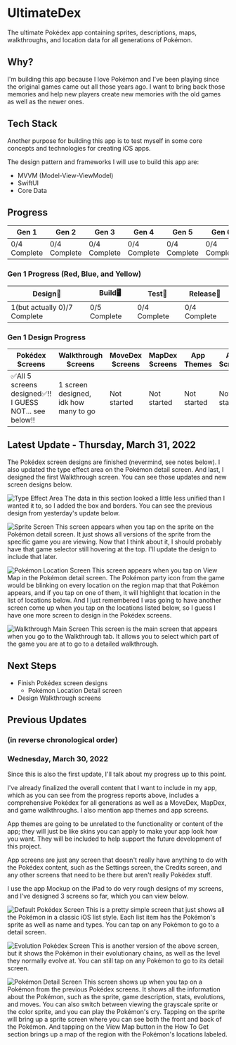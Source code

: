 # UltimateDex
The ultimate Pokédex app containing sprites, descriptions, maps, walkthroughs, and location data for all generations of Pokémon.

## Why?
I'm building this app because I love Pokémon and I've been playing since the original games came out all those years ago. I want to bring back those memories and help new players create new memories with the old games as well as the newer ones.

## Tech Stack
Another purpose for building this app is to test myself in some core concepts and technologies for creating iOS apps.

The design pattern and frameworks I will use to build this app are:
- MVVM (Model-View-ViewModel)
- SwiftUI
- Core Data

## Progress
| Gen 1 | Gen 2 | Gen 3 | Gen 4 | Gen 5 | Gen 6 | Gen 7 | Gen 8 | Gen 9 |
| --- | --- | --- | --- | --- | --- | --- | --- | --- |
| 0/4 Complete | 0/4 Complete | 0/4 Complete | 0/4 Complete | 0/4 Complete | 0/4 Complete | 0/4 Complete | 0/4 Complete | 0/4 Complete |

### Gen 1 Progress (Red, Blue, and Yellow)
| Design🎨 | Build🖥 | Test📱 | Release🥹 |
| --- | --- | --- | --- |
| 1(but actually 0)/7 Complete | 0/5 Complete | 0/4 Complete | 0/4 Complete |

### Gen 1 Design Progress
| Pokédex Screens | Walkthrough Screens | MoveDex Screens | MapDex Screens | App Themes | App Screens | Gather/Create |
| --- | --- | --- | --- | --- | --- | --- |
| ✅All 5 screens designed✅‼️I GUESS NOT... see below‼️ | 1 screen designed, idk how many to go | Not started | Not started | Not started | Not started | Not started |

## Latest Update - Thursday, March 31, 2022
The Pokédex screen designs are finished (nevermind, see notes below). I also updated the type effect area on the Pokémon detail screen. And last, I designed the first Walkthrough screen. You can see those updates and new screen designs below.

![Type Effect Area](/images/typeeffects.PNG)
The data in this section looked a little less unified than I wanted it to, so I added the box and borders. You can see the previous design from yesterday's update below.

![Sprite Screen](/images/spritescreen.PNG)
This screen appears when you tap on the sprite on the Pokémon detail screen. It just shows all versions of the sprite from the specific game you are viewing. Now that I think about it, I should probably have that game selector still hovering at the top. I'll update the design to include that later.

![Pokémon Location Screen](/images/pokemonlocationscreen.PNG)
This screen appears when you tap on View Map in the Pokémon detail screen. The Pokémon party icon from the game would be blinking on every location on the region map that that Pokémon appears, and if you tap on one of them, it will highlight that location in the list of locations below. And I just remembered I was going to have another screen come up when you tap on the locations listed below, so I guess I have one more screen to design in the Pokédex screens.

![Walkthrough Main Screen](/images/walkthroughmainscreen.PNG)
This screen is the main screen that appears when you go to the Walkthrough tab. It allows you to select which part of the game you are at to go to a detailed walkthrough.

## Next Steps
- Finish Pokédex screen designs
    - Pokémon Location Detail screen
- Design Walkthrough screens

## Previous Updates
### (in reverse chronological order)

### Wednesday, March 30, 2022
Since this is also the first update, I'll talk about my progress up to this point.

I've already finalized the overall content that I want to include in my app, which as you can see from the progress reports above, includes a comprehensive Pokédex for all generations as well as a MoveDex, MapDex, and game walkthroughs. I also mention app themes and app screens.

App themes are going to be unrelated to the functionality or content of the app; they will just be like skins you can apply to make your app look how you want. They will be included to help support the future development of this project.

App screens are just any screen that doesn't really have anything to do with the Pokédex content, such as the Settings screen, the Credits screen, and any other screens that need to be there but aren't really Pokédex stuff.

I use the app Mockup on the iPad to do very rough designs of my screens, and I've designed 3 screens so far, which you can view below.

![Default Pokédex Screen](/images/defaultpokedexscreen.PNG)
This is a pretty simple screen that just shows all the Pokémon in a classic iOS list style. Each list item has the Pokémon's sprite as well as name and types. You can tap on any Pokémon to go to a detail screen.

![Evolution Pokédex Screen](/images/evolutionpokedexscreen.PNG)
This is another version of the above screen, but it shows the Pokémon in their evolutionary chains, as well as the level they normally evolve at. You can still tap on any Pokémon to go to its detail screen.

![Pokémon Detail Screen](/images/pokemondetailscreen.png)
This screen shows up when you tap on a Pokémon from the previous Pokédex screens. It shows all the information about the Pokémon, such as the sprite, game description, stats, evolutions, and moves. You can also switch between viewing the grayscale sprite or the color sprite, and you can play the Pokémon's cry. Tapping on the sprite will bring up a sprite screen where you can see both the front and back of the Pokémon. And tapping on the View Map button in the How To Get section brings up a map of the region with the Pokémon's locations labeled.
